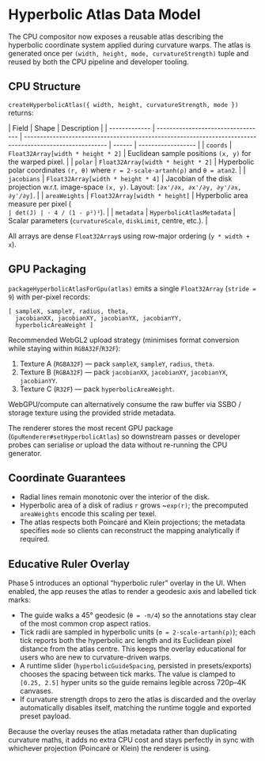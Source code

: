 # Hyperbolic Atlas Data Model

The CPU compositor now exposes a reusable atlas describing the hyperbolic
coordinate system applied during curvature warps. The atlas is generated once
per `(width, height, mode, curvatureStrength)` tuple and reused by both the CPU
pipeline and developer tooling.

## CPU Structure

`createHyperbolicAtlas({ width, height, curvatureStrength, mode })` returns:

| Field         | Shape                              | Description                                                                                              |
| ------------- | ---------------------------------- | -------------------------------------------------------------------------------------------------------- | ------ | ------------------ |
| `coords`      | `Float32Array[width * height * 2]` | Euclidean sample positions `(x, y)` for the warped pixel.                                                |
| `polar`       | `Float32Array[width * height * 2]` | Hyperbolic polar coordinates `(r, θ)` where `r = 2·scale·artanh(ρ)` and `θ = atan2`.                     |
| `jacobians`   | `Float32Array[width * height * 4]` | Jacobian of the disk projection w.r.t. image-space `(x, y)`. Layout: `[∂x'/∂x, ∂x'/∂y, ∂y'/∂x, ∂y'/∂y]`. |
| `areaWeights` | `Float32Array[width * height]`     | Hyperbolic area measure per pixel (`                                                                     | det(J) | · 4 / (1 - ρ²)²`). |
| `metadata`    | `HyperbolicAtlasMetadata`          | Scalar parameters (`curvatureScale`, `diskLimit`, centre, etc.).                                         |

All arrays are dense `Float32Array`s using row-major ordering (`y * width + x`).

## GPU Packaging

`packageHyperbolicAtlasForGpu(atlas)` emits a single `Float32Array` (`stride = 9`)
with per-pixel records:

```
[ sampleX, sampleY, radius, theta,
  jacobianXX, jacobianXY, jacobianYX, jacobianYY,
  hyperbolicAreaWeight ]
```

Recommended WebGL2 upload strategy (minimises format conversion while staying
within `RGBA32F`/`R32F`):

1. Texture A (`RGBA32F`) — pack `sampleX`, `sampleY`, `radius`, `theta`.
2. Texture B (`RGBA32F`) — pack `jacobianXX`, `jacobianXY`, `jacobianYX`, `jacobianYY`.
3. Texture C (`R32F`) — pack `hyperbolicAreaWeight`.

WebGPU/compute can alternatively consume the raw buffer via SSBO / storage
texture using the provided stride metadata.

The renderer stores the most recent GPU package (`GpuRenderer#setHyperbolicAtlas`)
so downstream passes or developer probes can serialise or upload the data
without re-running the CPU generator.

## Coordinate Guarantees

- Radial lines remain monotonic over the interior of the disk.
- Hyperbolic area of a disk of radius `r` grows ~`exp(r)`; the precomputed
  `areaWeights` encode this scaling per texel.
- The atlas respects both Poincaré and Klein projections; the metadata specifies
  `mode` so clients can reconstruct the mapping analytically if required.

## Educative Ruler Overlay

Phase 5 introduces an optional “hyperbolic ruler” overlay in the UI. When enabled,
the app reuses the atlas to render a geodesic axis and labelled tick marks:

- The guide walks a 45° geodesic (`θ = -π/4`) so the annotations stay clear of the
  most common crop aspect ratios.
- Tick radii are sampled in hyperbolic units (`σ = 2·scale·artanh(ρ)`); each tick
  reports both the hyperbolic arc length and its Euclidean pixel distance from the
  atlas centre. This keeps the overlay educational for users who are new to
  curvature-driven warps.
- A runtime slider (`hyperbolicGuideSpacing`, persisted in presets/exports) chooses
  the spacing between tick marks. The value is clamped to `[0.25, 2.5]` hyper units
  so the guide remains legible across 720p–4K canvases.
- If curvature strength drops to zero the atlas is discarded and the overlay
  automatically disables itself, matching the runtime toggle and exported preset
  payload.

Because the overlay reuses the atlas metadata rather than duplicating curvature
maths, it adds no extra CPU cost and stays perfectly in sync with whichever
projection (Poincaré or Klein) the renderer is using.
